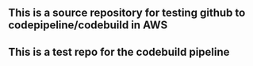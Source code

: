 ## This is a source repository for testing github to codepipeline/codebuild in AWS
##
##
## This is a test repo for the codebuild pipeline
#


